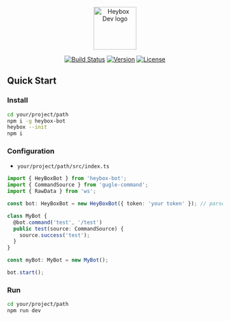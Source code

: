 <p align="center"><a href="https://www.heybox.dev" target="_blank" rel="noopener noreferrer"><img width="100" src="https://www.heybox.dev/icon.svg" alt="Heybox Dev logo"></a></p>

<p align="center">
  <a href="https://github.com/heybox-dev/heybox-bot/actions/workflows/node.ci.yml"><img src="https://github.com/heybox-dev/heybox-bot/actions/workflows/node.ci.yml/badge.svg" alt="Build Status"></a>
  <a href="https://www.npmjs.com/package/heybox-bot"><img src="https://img.shields.io/npm/v/heybox-bot.svg?sanitize=true" alt="Version"></a>
  <a href="https://www.npmjs.com/package/heybox-bot"><img src="https://img.shields.io/npm/l/heybox-bot.svg?sanitize=true" alt="License"></a>
</p>

## Quick Start

### Install

```bash
cd your/project/path
npm i -g heybox-bot
heybox --init
npm i
```

### Configuration

* `your/project/path/src/index.ts`

```typescript
import { HeyBoxBot } from 'heybox-bot';
import { CommandSource } from 'gugle-command';
import { RawData } from 'ws';

const bot: HeyBoxBot = new HeyBoxBot({ token: 'your token' }); // parse your bot token

class MyBot {
  @bot.command('test', '/test')
  public test(source: CommandSource) {
    source.success('test');
  }
}

const myBot: MyBot = new MyBot();

bot.start();
```

### Run

```bash
cd your/project/path
npm run dev
```
